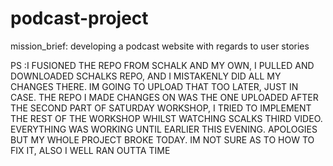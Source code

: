 # podcast-project
 mission_brief: developing a podcast website with regards to user stories

 PS :I FUSIONED THE REPO FROM SCHALK AND MY OWN, I PULLED AND DOWNLOADED SCHALKS REPO, AND I MISTAKENLY DID ALL MY CHANGES THERE. IM GOING TO UPLOAD THAT TOO LATER, JUST IN CASE. THE REPO I MADE CHANGES ON WAS THE ONE UPLOADED AFTER THE SECOND PART OF SATURDAY WORKSHOP, I TRIED TO IMPLEMENT THE REST OF THE WORKSHOP WHILST WATCHING SCALKS THIRD VIDEO. EVERYTHING WAS WORKING UNTIL EARLIER THIS EVENING. APOLOGIES BUT MY WHOLE PROJECT BROKE TODAY. IM NOT SURE AS TO HOW TO FIX IT, ALSO I WELL RAN OUTTA TIME 
